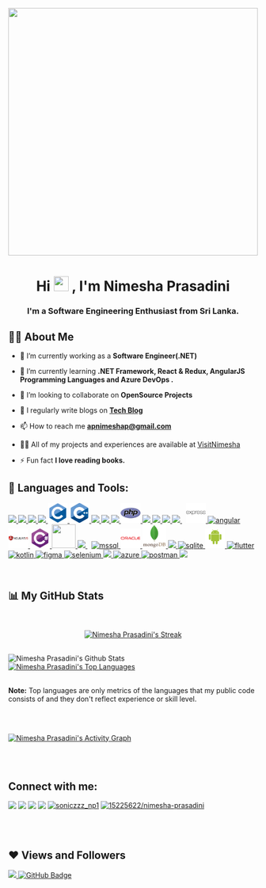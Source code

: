 <a href="#"><img width="100%" height="500px" src="https://cdn.dribbble.com/users/1951182/screenshots/4560823/media/db94bb1a6ce53ad017fdda3c479186c9.gif"/></a>

<h1 align="center">Hi <img src="https://raw.githubusercontent.com/MartinHeinz/MartinHeinz/master/wave.gif" height="30px" width="30px"> , I'm Nimesha Prasadini</h1>
<h3 align="center">I'm a Software Engineering Enthusiast from Sri Lanka.</h3>


## 🙋‍♂️ About Me

- 🔭 I’m currently working as a **Software Engineer(.NET)**

- 🌱 I’m currently learning **.NET Framework, React & Redux, AngularJS Programming Languages and Azure DevOps .**

- 👯 I’m looking to collaborate on **OpenSource Projects**

- 📝 I regularly write blogs on **[Tech Blog](https://tech-blog-nime.blogspot.com/)**

- 📫 How to reach me **apnimeshap@gmail.com**

- 👨‍💻 All of my projects and experiences are available at [VisitNimesha](https://NimeshaPrasadini.github.io/NimeshaPrasadini.github.io/)

- ⚡ Fun fact **I love reading books.**

## 🚀 Languages and Tools:

<p align="left"> 
    <a href="https://www.w3.org/html/" target="_blank"> <img src="https://img.icons8.com/color/48/000000/html-5.png"/> </a> 
    <a href="https://www.w3schools.com/css/" target="_blank"> <img src="https://img.icons8.com/color/48/000000/css3.png"/> </a> 
    <a href="https://getbootstrap.com" target="_blank"> <img src="https://img.icons8.com/color/48/000000/bootstrap.png"/> </a> 
    <a href="https://developer.mozilla.org/en-US/docs/Web/JavaScript" target="_blank"> <img src="https://img.icons8.com/color/48/000000/javascript.png"/> </a>
    <a href="https://www.cprogramming.com/" target="_blank"> <img src="https://raw.githubusercontent.com/devicons/devicon/master/icons/c/c-original.svg" alt="c" width="40" height="40"/> </a>
    <a href="http://www.cplusplus.org/" target="_blank"> <img src="https://raw.githubusercontent.com/devicons/devicon/master/icons/cplusplus/cplusplus-original.svg" alt="cplusplus" width="40" height="40"/> </a>
    <a href="https://www.java.com" target="_blank"> <img src="https://img.icons8.com/color/48/000000/java-coffee-cup-logo.png"/> </a>
    <a href="https://spring.io/projects/spring-boot" target="_blank"> <img src="https://img.icons8.com/color/48/000000/spring-logo.png"/> </a>
    <a href="https://www.python.org" target="_blank"> <img src="https://img.icons8.com/color/48/000000/python.png"/> </a> 
    <a href="https://www.php.net" target="_blank"> <img src="https://raw.githubusercontent.com/devicons/devicon/master/icons/php/php-original.svg" alt="php" width="40" height="40"/> </a>
    <a href="https://laravel.com/" target="_blank"> <img src="https://img.icons8.com/fluency/48/000000/laravel.png"/> </a>
    <a href="https://reactjs.org/" target="_blank"> <img src="https://img.icons8.com/color/48/000000/react-native.png"/> </a>  
    <a href="https://redux.js.org" target="_blank"> <img src="https://img.icons8.com/color/48/000000/redux.png"/> </a>
    <a style="padding-right:8px;" href="https://nodejs.org" target="_blank"> <img src="https://img.icons8.com/color/48/000000/nodejs.png"/> </a> 
    <a href="https://expressjs.com" target="_blank"> <img src="https://raw.githubusercontent.com/devicons/devicon/master/icons/express/express-original-wordmark.svg" alt="express" width="40" height="40"/> </a>
    <a href="https://angular.io" target="_blank"> <img src="https://angular.io/assets/images/logos/angular/angular.svg" alt="angular" width="40" height="40"/> </a> 
    <a href="https://angular.io" target="_blank"> <img src="https://raw.githubusercontent.com/devicons/devicon/master/icons/angularjs/angularjs-original-wordmark.svg" alt="angularjs" width="40" height="40"/> </a>
    <a href="https://docs.microsoft.com/en-us/dotnet/csharp/" target="_blank"> <img src="https://raw.githubusercontent.com/devicons/devicon/master/icons/csharp/csharp-original.svg" alt="csharp" width="40" height="40"/> </a>
    <a href="https://dotnet.microsoft.com/" target="_blank"> <img src="https://upload.wikimedia.org/wikipedia/commons/7/7d/Microsoft_.NET_logo.svg" width="48" height="48"/> </a>
    <a style="padding-right:8px;" href="https://www.mysql.com/" target="_blank"> <img src="https://img.icons8.com/fluent/50/000000/mysql-logo.png"/> </a>
    <a href="https://www.microsoft.com/en-us/sql-server" target="_blank"> <img src="https://www.svgrepo.com/show/303229/microsoft-sql-server-logo.svg" alt="mssql" width="40" height="40"/> </a>
    <a href="https://www.oracle.com/" target="_blank"> <img src="https://raw.githubusercontent.com/devicons/devicon/master/icons/oracle/oracle-original.svg" alt="oracle" width="40" height="40"/> </a>
    <a href="https://www.mongodb.com/" target="_blank"> <img src="https://raw.githubusercontent.com/devicons/devicon/master/icons/mongodb/mongodb-original-wordmark.svg" alt="mongodb" width="48" height="48"/> </a> 
    <a href="https://firebase.google.com/" target="_blank"> <img src="https://img.icons8.com/color/48/000000/firebase.png"/> </a>
    <a href="https://www.sqlite.org/" target="_blank"> <img src="https://www.vectorlogo.zone/logos/sqlite/sqlite-icon.svg" alt="sqlite" width="40" height="40"/> </a>
    <a href="https://developer.android.com" target="_blank"> <img src="https://raw.githubusercontent.com/devicons/devicon/master/icons/android/android-original-wordmark.svg" alt="android" width="40" height="40"/> </a>
    <a href="https://flutter.dev" target="_blank"> <img src="https://www.vectorlogo.zone/logos/flutterio/flutterio-icon.svg" alt="flutter" width="40" height="40"/> </a>
    <a href="https://kotlinlang.org" target="_blank"> <img src="https://www.vectorlogo.zone/logos/kotlinlang/kotlinlang-icon.svg" alt="kotlin" width="40" height="40"/> </a>
    <a href="https://www.figma.com/" target="_blank"> <img src="https://www.vectorlogo.zone/logos/figma/figma-icon.svg" alt="figma" width="40" height="40"/> </a>
    <a href="https://www.selenium.dev" target="_blank"> <img src="https://raw.githubusercontent.com/detain/svg-logos/780f25886640cef088af994181646db2f6b1a3f8/svg/selenium-logo.svg" alt="selenium" width="40" height="40"/> </a>
    <a href="https://www.terraform.io/" target="_blank"> <img src="https://img.icons8.com/color/48/000000/terraform.png"/> </a>
    <a href="https://azure.microsoft.com/en-in/" target="_blank"> <img src="https://www.vectorlogo.zone/logos/microsoft_azure/microsoft_azure-icon.svg" alt="azure" width="40" height="40"/> </a>
    <a href="https://postman.com" target="_blank"> <img src="https://www.vectorlogo.zone/logos/getpostman/getpostman-icon.svg" alt="postman" width="45" height="45"/> </a>   
    <a href="https://git-scm.com/" target="_blank"> <img src="https://img.icons8.com/color/48/000000/git.png"/> </a> 
</p>

<br/>

## 📊 My GitHub Stats

<br/>
<p align="center">
  <a href="https://github-readme-streak-stats.herokuapp.com?user=NimeshaPrasadini&theme=highcontrast">
    <img alt="Nimesha Prasadini's Streak" src="https://github-readme-streak-stats.herokuapp.com?user=NimeshaPrasadini&theme=highcontrast"/>
  </a>
</p>
<br/>
<a href="https://github-readme-stats.vercel.app/api?username=NimeshaPrasadini&show_icons=true&count_private=true&theme=react&bg_color=0D1117"><img alt="Nimesha Prasadini's Github Stats" src="https://github-readme-stats.vercel.app/api?username=NimeshaPrasadini&show_icons=true&count_private=true&theme=react&bg_color=0D1117" align="left" /></a>
&nbsp;&nbsp;&nbsp;&nbsp;&nbsp;&nbsp;&nbsp;&nbsp;
<a href="https://github-readme-stats.vercel.app/api/top-langs/?username=NimeshaPrasadini&langs_count=8&count_private=true&layout=compact&theme=react&bg_color=0D1117"><img alt="Nimesha Prasadini's Top Languages" src="https://github-readme-stats.vercel.app/api/top-langs/?username=NimeshaPrasadini&langs_count=8&count_private=true&layout=compact&theme=react&bg_color=0D1117" /></a>
<br/><br/>

<b>Note:</b> Top languages are only metrics of the languages that my public code consists of and they don't reflect experience or skill level.

<br/>
<br/>

<a href="https://github-readme-activity-graph.vercel.app/graph?username=NimeshaPrasadini&theme=github-compact"><img alt="Nimesha Prasadini's Activity Graph" src="https://github-readme-activity-graph.vercel.app/graph?username=NimeshaPrasadini&theme=github-compact" /></a>

<br/>
<br/>

## Connect with me:
<p align="left">

<a href = "https://www.linkedin.com/in/nimesha-prasadini-95624018b/"><img src="https://img.icons8.com/fluent/48/000000/linkedin.png"/></a>
<a href = "https://twitter.com/Nime_Prasadini"><img src="https://img.icons8.com/fluent/48/000000/twitter.png"/></a>
<a href = "https://www.facebook.com/profile.php?id=100074202893944"><img src="https://img.icons8.com/color/48/000000/facebook.png"/></a>
<a href = "https://www.instagram.com/nime_prasadini/"><img src="https://img.icons8.com/fluent/48/000000/instagram-new.png"/></a>
<a href="https://www.hackerrank.com/soniczzz_np1" target="blank"><img align="top" src="https://raw.githubusercontent.com/rahuldkjain/github-profile-readme-generator/master/src/images/icons/Social/hackerrank.svg" alt="soniczzz_np1" height="45" width="60" /></a> 
<a href="https://stackoverflow.com/users/15225622/nimesha-prasadini" target="blank"><img align="top" src="https://raw.githubusercontent.com/rahuldkjain/github-profile-readme-generator/master/src/images/icons/Social/stack-overflow.svg" alt="15225622/nimesha-prasadini" height="40" width="50" /></a>


</p>

<br/>
<br/>

## ❤ Views and Followers
<a href="https://github.com/NimeshaPrasadini/github-profile-views-counter">
    <img src="https://komarev.com/ghpvc/?username=NimeshaPrasadini">
</a>
<a href="https://github.com/NimeshaPrasadini?tab=followers"><img src="https://img.shields.io/github/followers/NimeshaPrasadini?label=Followers&style=social" alt="GitHub Badge"></a>
